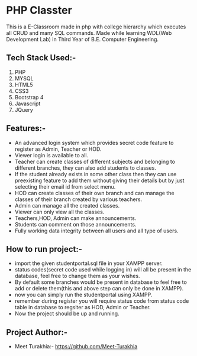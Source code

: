 # PHP Classter
This is a E-Classroom made in php with college hierarchy which executes all CRUD and many SQL commands.
Made while learning WDL(Web Development Lab) in Third Year of B.E. Computer Engineering.

## Tech Stack Used:- 
1. PHP
2. MYSQL
3. HTML5
4. CSS3
5. Bootstrap 4
6. Javascript
7. JQuery

## Features:-
- An advanced login system which provides secret code feature to register as Admin, Teacher or HOD.
- Viewer login is available to all.
- Teacher can create classes of different subjects and belonging to different branches, they can also add students to classes.
- If the student already exists in some other class then they can use preexisting feature to add them without giving their details but by just
selecting their email id from select menu.
- HOD can create classes of their own branch and can manage the classes of their branch created by various teachers.
- Admin can manage all the created classes.
- Viewer can only view all the classes.
- Teachers,HOD, Admin can make announcements.
- Students can comment on those announcements.
- Fully working data integrity between all users and all type of users.

## How to run project:-
- import the given studentportal.sql file in your XAMPP server.
- status codes(secret code used while logging in) will all be present in the database, feel free to change them as your wishes.
- By default some branches would be present in database to feel free to add or delete them(this and above step can only be done in XAMPP).
- now you can simply run the studentportal using XAMPP.
- remember during register you will require status code from status code table in database to regsiter as HOD, Admin or Teacher.
- Now the project should be up and running.

## Project Author:-
- Meet Turakhia:- https://github.com/Meet-Turakhia 
